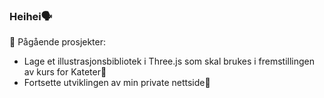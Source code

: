 ### Heihei🗣

🔭 Pågående prosjekter:
- Lage et illustrasjonsbibliotek i Three.js som skal brukes i fremstillingen av kurs for Kateter📐
- Fortsette utviklingen av min private nettside🧃

<!--
**klarawust/klarawust** is a ✨ _special_ ✨ repository because its `README.md` (this file) appears on your GitHub profile.

Here are some ideas to get you started:

- 🔭 I’m currently working on ...
- 🌱 I’m currently learning ...
- 👯 I’m looking to collaborate on ...
- 🤔 I’m looking for help with ...
- 💬 Ask me about ...
- 📫 How to reach me: ...
- 😄 Pronouns: ...
- ⚡ Fun fact: ...
-->

